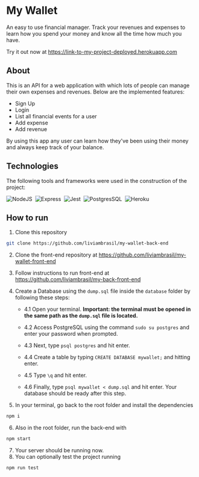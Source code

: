 # My Wallet

An easy to use financial manager. Track your revenues and expenses to learn how you spend your money and know all the time how much you have.

Try it out now at https://link-to-my-project-deployed.herokuapp.com

## About

This is an API for a web application with which lots of people can manage their own expenses and revenues. Below are the implemented features:

- Sign Up
- Login
- List all financial events for a user
- Add expense
- Add revenue

By using this app any user can learn how they've been using their money and always keep track of your balance.

## Technologies
The following tools and frameworks were used in the construction of the project:<br>
  
  ![NodeJS](https://img.shields.io/badge/Node.js-339933?style=for-the-badge&logo=nodedotjs&logoColor=white)&nbsp;
  ![Express](https://img.shields.io/badge/Express.js-000000?style=for-the-badge&logo=express&logoColor=white)&nbsp;
  ![Jest](https://img.shields.io/badge/Jest-C21325?style=for-the-badge&logo=jest&logoColor=white)&nbsp;
  ![PostgresSQL](https://img.shields.io/badge/PostgreSQL-316192?style=for-the-badge&logo=postgresql&logoColor=white)&nbsp;
  ![Heroku](https://img.shields.io/badge/Heroku-430098?style=for-the-badge&logo=heroku&logoColor=white)&nbsp;
  
## How to run

1. Clone this repository
```bash
git clone https://github.com/liviambrasil/my-wallet-back-end
```
2. Clone the front-end repository at https://github.com/liviambrasil/my-wallet-front-end
3. Follow instructions to run front-end at https://github.com/liviambrasil/my-back-front-end
4. Create a Database using the ``dump.sql`` file inside the ``database`` folder by following these steps:

    - 4.1 Open your terminal. **Important: the terminal must be opened in the same path as the ``dump.sql`` file is located.**

    - 4.2 Access PostgreSQL using the command ``sudo su postgres`` and enter your password when prompted.

    - 4.3 Next, type ``psql postgres`` and hit enter.

    - 4.4 Create a table by typing ``CREATE DATABASE mywallet;`` and hitting enter.

    - 4.5 Type ``\q`` and hit enter.

    - 4.6 Finally, type ```psql mywallet < dump.sql``` and hit enter. Your database should be ready after this step.

5. In your terminal, go back to the root folder and install the dependencies
```bash
npm i
```
6. Also in the root folder, run the back-end with
```bash
npm start
```
7. Your server should be running now.
8. You can optionally test the project running
```bash
npm run test
```
